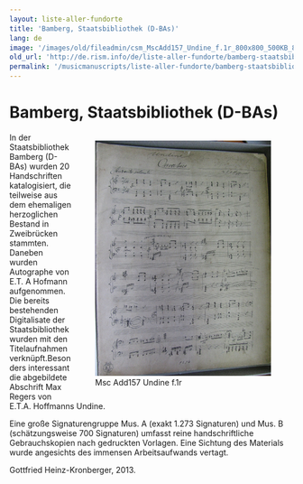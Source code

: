```yaml
---
layout: liste-aller-fundorte
title: 'Bamberg, Staatsbibliothek (D-BAs)'
lang: de
image: '/images/old/fileadmin/csm_MscAdd157_Undine_f.1r_800x800_500KB_88f6ee4c0c.jpg'
old_url: 'http://de.rism.info/de/liste-aller-fundorte/bamberg-staatsbibliothek-d-bas.html'
permalink: '/musicmanuscripts/liste-aller-fundorte/bamberg-staatsbibliothek-d-bas.html'
---
```



# Bamberg, Staatsbibliothek (D-BAs)

<div style="float: right;">
   <figure class="figure">
      <div class="float-left">
         <img src="/images/old/fileadmin/csm_MscAdd157_Undine_f.1r_800x800_500KB_88f6ee4c0c.jpg">
      </div>
      <figcaption class="figcaption">
         Msc Add157 Undine f.1r
      </figcaption>
   </figure>
</div>

In der Staatsbibliothek Bamberg (D-BAs) wurden 20 Handschriften katalogisiert, die teilweise aus dem ehemaligen herzoglichen Bestand in Zweibrücken stammten. Daneben wurden Autographe von E.T. A Hofmann aufgenommen. Die bereits bestehenden Digitalisate der Staatsbibliothek wurden mit den Titelaufnahmen verknüpft.Besonders interessant die abgebildete Abschrift Max Regers von E.T.A. Hoffmanns Undine.

Eine große Signaturengruppe Mus. A (exakt 1.273 Signaturen) und Mus. B (schätzungsweise 700 Signaturen) umfasst reine handschriftliche Gebrauchskopien nach gedruckten Vorlagen. Eine Sichtung des Materials wurde angesichts des immensen Arbeitsaufwands vertagt.

Gottfried Heinz-Kronberger, 2013.

